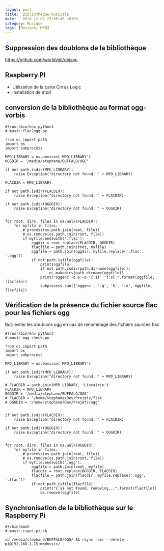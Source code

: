 ```yaml
---
layout: post
title:  Bibliotheque musicale
date:   2018-12-02 23:00:45 +0100
category: Musique
tags: [Musique, MPD]
---
```


## Suppression des doublons de la bibliothèque

<https://github.com/worldveil/dejavu>

## Raspberry PI

* Utilisation de la carte Cirrus Logic
* installation de mpd
## conversion de la bibliothèque au format ogg-vorbis

```
#!/usr/bin/env python3
# music-flac2ogg.py

from os import path
import os
import subprocess

MPD_LIBRARY = os.environ['MPD_LIBRARY']
OGGDIR = '/media/stephane/BUFFALO/OGG'

if not path.isdir(MPD_LIBRARY):
    raise Exception("directory not found: " + MPD_LIBRARY)

FLACDIR = MPD_LIBRARY

if not path.isdir(FLACDIR):
    raise Exception("directory not found: " + FLACDIR)

if not path.isdir(OGGDIR):
    raise Exception("directory not found: " + OGGDIR)


for root, dirs, files in os.walk(FLACDIR):
    for myfile in files:
        # process(os.path.join(root, file))
        # os.remove(os.path.join(root, file))
        if myfile.endswith('.flac'):
            oggdir = root.replace(FLACDIR, OGGDIR)
            flacfile = path.join(root, myfile)
            oggfile = path.join(oggdir, myfile.replace('.flac', '.ogg'))
            if not path.isfile(oggfile):
                print(oggfile)
                if not path.isdir(path.dirname(oggfile)):
                    os.makedirs(path.dirname(oggfile))
                print("oggenc -q 6 -o '{:s}' '{:s}'".format(oggfile, flacfile))
                subprocess.run(['oggenc', '-q', '6', '-o', oggfile, flacfile])
```

## Vérification de la présence du fichier source flac pour les fichiers ogg

But: éviter les doublons ogg en cas de renommage des fichiers sources flac

```
#!/usr/bin/env python3
# music-ogg-check.py

from os import path
import os
import subprocess

MPD_LIBRARY = os.environ['MPD_LIBRARY']

if not path.isdir(MPD_LIBRARY):
    raise Exception("directory not found: " + MPD_LIBRARY)

# FLACDIR = path.join(MPD_LIBRARY, 'Librairie')
FLACDIR = MPD_LIBRARY
OGGDIR = '/media/stephane/BUFFALO/OGG'
# FLACDIR = '/home/stephane/Dev/Projets/flac'
# OGGDIR = '/home/stephane/Dev/Projets/ogg'


if not path.isdir(FLACDIR):
    raise Exception("directory not found: " + FLACDIR)

if not path.isdir(OGGDIR):
    raise Exception("directory not found: " + OGGDIR)


for root, dirs, files in os.walk(OGGDIR):
    for myfile in files:
        # process(os.path.join(root, file))
        # os.remove(os.path.join(root, file))
        if myfile.endswith('.ogg'):
            oggfile = path.join(root, myfile)
            flacdir = root.replace(OGGDIR, FLACDIR)
            flacfile = path.join(flacdir, myfile.replace('.ogg', '.flac'))
            if not path.isfile(flacfile):
                print("{:s} not found. removing...".format(flacfile))
                os.remove(oggfile)
```

## Synchronisation de la bibliothèque sur le Raspberry Pi

```
#!/bin/bash
# music-rsync-pi.sh

cd /media/stephane/BUFFALO/OGG/ && rsync -avr --delete . pi@192.168.1.15:mpdmusic/
```
